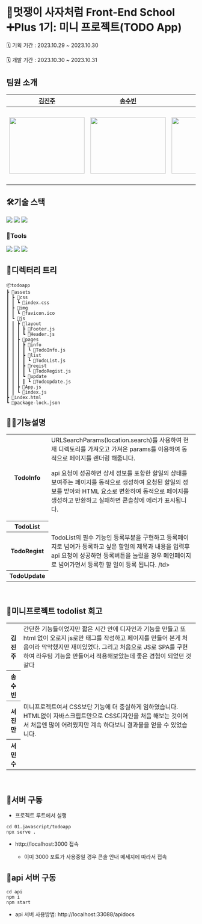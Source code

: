 # 🦁멋쟁이 사자처럼 Front-End School ➕Plus 1기: 미니 프로젝트(TODO App)

🗓️ 기획 기간 : 2023.10.29 ~ 2023.10.30

🗓️ 개발 기간 : 2023.10.30 ~ 2023.10.31

## 팀원 소개

|                                                                                                 [김진주](https://github.com/pearlKinn)                                                                                                  |                                                                                            [송수빈](https://github.com/ssb1565b)                                                                                             |                                                  [서진만](https://github.com/seojinman)                                                   |                                                                                                             [서민수](https://github.com/TocDX)                                                                                                             |
| :-------------------------------------------------------------------------------------------------------------------------------------------------------------------------------------------------------------------------------------: | :--------------------------------------------------------------------------------------------------------------------------------------------------------------------------------------------------------------------------: | :---------------------------------------------------------------------------------------------------------------------------------------: | :--------------------------------------------------------------------------------------------------------------------------------------------------------------------------------------------------------------------------------------------------------: |
| <img width="200" height="150" src="https://cdn.discordapp.com/attachments/1164071632160182347/1168469320393822208/a255f7770b98d619.png?ex=6551e0db&is=653f6bdb&hm=4eb518878b76733f02794269a4a06dff14027664af797a0964c81cb040ee5ee0&" /> | <img width="200" height="150" src="https://cdn.discordapp.com/attachments/1164071632160182347/1168471399321583737/image.png?ex=6551e2ca&is=653f6dca&hm=1b1d13c4280cef96fc284ec3aaef3f24abc278c03ef780e99ee1483721f5366b&" /> | <img width="200" height="150" src="https://github.com/FRONTENDSCHOOL6/ready-act/assets/117728530/31348309-ad72-439f-9420-e4d7f26f8673" /> | <img width="200" height="200" src="https://cdn.discordapp.com/attachments/1164071632160182347/1168468095539626024/KakaoTalk_Image_2023-10-30-17-34-56.png?ex=6551dfb7&is=653f6ab7&hm=af2424b0a86a5d48f4742fb1e68fc1374d1473f864b6de9553596a8b188e74b0&" /> |

## 🛠️기술 스택

 <img src="https://img.shields.io/badge/html5-E34F26?style=for-the-badge&logo=html5&logoColor=white">
 <img src="https://img.shields.io/badge/css-1572B6?style=for-the-badge&logo=css3&logoColor=white">
 <img src="https://img.shields.io/badge/javascript-F7DF1E?style=for-the-badge&logo=javascript&logoColor=black">  
<br/>

### 🧰Tools

<img src="https://img.shields.io/badge/Visual_Studio-5C2D91?style=for-the-badge&logo=visual%20studio&logoColor=white">
  <img src="https://img.shields.io/badge/git-F05032?style=for-the-badge&logo=git&logoColor=white">
<img src="https://img.shields.io/badge/github-181717?style=for-the-badge&logo=github&logoColor=white">

## 📁디렉터리 트리

```
📦todoapp
┣ 📂assets
┃ ┣ 📂css
┃ ┃ ┗ 📜index.css
┃ ┣ 📂img
┃ ┃ ┗ 📜favicon.ico
┃ ┗ 📂js
┃ ┃ ┣ 📂layout
┃ ┃ ┃ ┣ 📜Footer.js
┃ ┃ ┃ ┗ 📜Header.js
┃ ┃ ┣ 📂pages
┃ ┃ ┃ ┣ 📂info
┃ ┃ ┃ ┃ ┗ 📜TodoInfo.js
┃ ┃ ┃ ┣ 📂list
┃ ┃ ┃ ┃ ┗ 📜TodoList.js
┃ ┃ ┃ ┣ 📂regist
┃ ┃ ┃ ┃ ┗ 📜TodoRegist.js
┃ ┃ ┃ ┗ 📂update
┃ ┃ ┃ ┃ ┗ 📜TodoUpdate.js
┃ ┃ ┣ 📜App.js
┃ ┃ ┗ 📜index.js
┣ 📜index.html
┗ 📜package-lock.json
```

## 👩‍💻기능설명

 <table>
  <tr>
    <th>TodoInfo</th>
    <td>URLSearchParams(location.search)를 사용하여 현재 디렉토리를 가져오고 가져온 params를 이용하여 동적으로 페이지를 렌더링 해줍니다.

api 요청이 성공하면 상세 정보를 포함한 할일의 상태를 보여주는 페이지를 동적으로 생성하여
요청된 할일의 정보를 받아와 HTML 요소로 변환하여 동적으로 페이지를 생성하고 반환하고
실패하면 콘솔창에 에러가 표시됩니다.</td>

</tr>
<tr>
<th>TodoList</th>
<td></td>
</tr>
<str>
<th>TodoRegist</th>
<td>TodoList의 필수 기능인 등록부분을 구현하고 등록페이지로 넘어가 등록하고 싶은 할일의 제목과 내용을 입력후 api 요청이 성공하면 등록버튼을 눌렀을 경우 메인페이지로 넘어가면서 등록한 할 일이 등록 됩니다. /td>
</str>

<tr>
    <th>TodoUpdate</th>  
    <td></td>

  </tr>
  </table>
<br>

## 🙊미니프로젝트 todolist 회고

 <table>
  <tr>
    <th>김진주</th>
    <td>간단한 기능들이었지만 짧은 시간 안에 디자인과 기능을 만들고 
또 html 없이 오로지 js로만 태그를 작성하고 페이지를 만들어 본게 처음이라 막막했지만 재미있었다.
그리고 처음으로 JS로 SPA를 구현하여 라우팅 기능을 만들어서 적용해보았는데 좋은 경험이 되었던 것 같다</td>
    </tr>
      <tr>
    <th>송수빈</th>
     <td></td>
      </tr>
   <str>
    <th>서진만</th>
     <td>미니프로젝트여서 CSS보단 기능에 더 충실하게 임하였습니다. HTML없이 자바스크립트만으로 CSS디자인을 처음 해보는 것이어서 처음엔 많이 어려웠지만 계속 하다보니 결과물을 얻을 수 있었습니다.</td>
      </str>
<tr>
    <th>서민수</th>  
    <td></td>

  </tr>
  </table>
<br>

## 👀서버 구동

- 프로젝트 루트에서 실행
<!-- * -s 옵션: 라우터를 추가할 경우 클라이언트가 요청한 모든 URL에 대해서 index.html을 응답하도록 설정 -->

```
cd 01.javascript/todoapp
npx serve .
```

<!-- * -s 옵션: 라우터를 추가할 경우 클라이언트가 요청한 모든 URL에 대해서 index.html을 응답하도록 설정
```
cd 01.javascript
npx serve -s .
``` -->

- http://localhost:3000 접속

  - 이미 3000 포트가 사용중일 경우 콘솔 안내 메세지에 따라서 접속

## 👀api 서버 구동

```
cd api
npm i
npm start
```

- api 서버 사용방법: http://localhost:33088/apidocs
